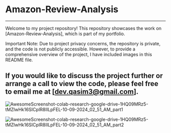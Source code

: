 # Amazon-Review-Analysis
-------------------------------------------------------------------------------
Welcome to my project repository! This repository showcases the work on [Amazon-Review-Analysis], which is part of my portfolio.

Important Note: Due to project privacy concerns, the repository is private, and the code is not publicly accessible. However, to provide a comprehensive overview of the project, I have included images in this README file.

If you would like to discuss the project further or arrange a call to view the code, please feel free to email me at [dev.qasim3@gmail.com].
-------------------------------------------------------------------------------
![AwesomeScreenshot-colab-research-google-drive-1HQ09MRz5-tMZlwHk16SICplR8IILpFEL-10-09-2024_02_51_AM_part1](https://github.com/user-attachments/assets/28f5d0cd-87fc-47ac-b335-70956afd52dd)

![AwesomeScreenshot-colab-research-google-drive-1HQ09MRz5-tMZlwHk16SICplR8IILpFEL-10-09-2024_02_51_AM_part2](https://github.com/user-attachments/assets/8da873e4-df9b-439e-9b5b-9c81d3a9255d)

